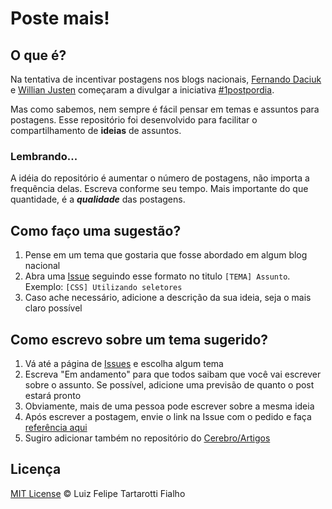 # Poste mais!

## O que é?

Na tentativa de incentivar postagens nos blogs nacionais, [Fernando Daciuk](https://github.com/fdaciuk) e [Willian Justen](https://github.com/willianjusten) começaram a divulgar a iniciativa [#1postpordia](http://willianjusten.com.br/um-post-por-dia/).

Mas como sabemos, nem sempre é fácil pensar em temas e assuntos para postagens. Esse repositório foi desenvolvido para facilitar o compartilhamento de **ideias** de assuntos.

### Lembrando...

A idéia do repositório é aumentar o número de postagens, não importa a frequência delas. Escreva conforme seu tempo. Mais importante do que quantidade, é a ***qualidade*** das postagens.  

## Como faço uma sugestão?

1. Pense em um tema que gostaria que fosse abordado em algum blog nacional
2. Abra uma [Issue](https://github.com/LFeh/1-post-por-dia/issues) seguindo esse formato no titulo `[TEMA] Assunto`. Exemplo: `[CSS] Utilizando seletores`
3. Caso ache necessário, adicione a descrição da sua ideia, seja o mais claro possível

## Como escrevo sobre um tema sugerido?

1. Vá até a página de [Issues](https://github.com/LFeh/1-post-por-dia/issues) e escolha algum tema 
2. Escreva "Em andamento" para que todos saibam que você vai escrever sobre o assunto. Se possível, adicione uma previsão de quanto o post estará pronto
3. Obviamente, mais de uma pessoa pode escrever sobre a mesma ideia
4. Após escrever a postagem, envie o link na Issue com o pedido e faça [referência aqui](https://github.com/LFeh/poste-mais/issues/35)
5. Sugiro adicionar também no repositório do [Cerebro/Artigos](https://github.com/cerebrobr/artigos)

## Licença

[MIT License](http://felipefialho.mit-license.org/) © Luiz Felipe Tartarotti Fialho
